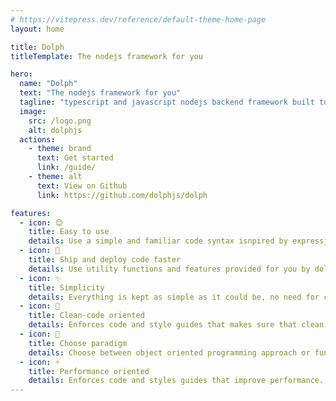 ```yaml
---
# https://vitepress.dev/reference/default-theme-home-page
layout: home

title: Dolph
titleTemplate: The nodejs framework for you

hero:
  name: "Dolph"
  text: "The nodejs framework for you"
  tagline: "typescript and javascript nodejs backend framework built to ease development and shorten code while retaining simplicity"
  image:
    src: /logo.png
    alt: dolphjs
  actions:
    - theme: brand
      text: Get started
      link: /guide/
    - theme: alt
      text: View on Github
      link: https://github.com/dolphjs/dolph

features:
  - icon: 😊
    title: Easy to use
    details: Use a simple and familiar code syntax isnpired by expressjs and nestjs.
  - icon: 🚀
    title: Ship and deploy code faster
    details: Use utility functions and features provided for you by dolphjs to speed development.
  - icon: ✨
    title: Simplicity
    details: Everything is kept as simple as it could be, no need for complications.
  - icon: 🧹
    title: Clean-code oriented
    details: Enforces code and style guides that makes sure that clean code practice is adheard to
  - icon: 🔄
    title: Choose paradigm
    details: Choose between object oriented programming approach or functional approach.
  - icon: ⚡
    title: Performance oriented
    details: Enforces code and styles guides that improve performance.
---
```


<style>
html.dark:root {
  --vp-home-hero-name-color: transparent;
  --vp-c-bg: #02091d;
    --vp-c-bg-soft: #0b101f;
  --vp-c-bg-mute: #0b101f;
  --vp-c-bg-soft-mute: #0e121f;
  --vp-c-bg-alt: #0d121b;
  --vp-c-bg-elv: #0b101f;
  --vp-c-bg-elv-mute: #0b101f;
  --vp-c-mute:#0b101f;
  --vp-c-mute-dark: #0e121f;
  --vp-home-hero-name-background: -webkit-linear-gradient(120deg, #bd34fe 30%, #41d1ff);

  --vp-home-hero-image-background-image: linear-gradient(-45deg, #bd34fe 50%, #47caff 50%);
  --vp-home-hero-image-filter: blur(44px);

  --c-bg-accent: #ddd;
}

:root{
   --vp-home-hero-name-background: -webkit-linear-gradient(120deg, #bd34fe 30%, #41d1ff);

  --vp-c-text-dark-1: #ccc;
  --vp-c-text-dark-2: #c4dde6;
  --vp-c-text-dark-3: #f4f4f4;
  
  --vp-home-hero-image-background-image: linear-gradient(-45deg, #bd34fe 50%, #47caff 50%);
  --vp-home-hero-image-filter: blur(44px);

  --c-bg-accent: #ddd;
    --vp-font-family: 'Poppins', sans-serif;
}

body {
  font-family: var(--vp-font-family);
}

@media (min-width: 640px) {
  :root {
    --vp-home-hero-image-filter: blur(56px);
  }
}

@media (min-width: 960px) {
  :root {
    --vp-home-hero-image-filter: blur(68px);
  }
}
</style>
